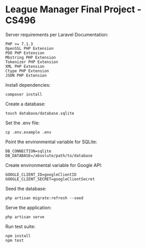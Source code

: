 # League Manager Final Project - CS496  
Server requirements per Laravel Documentation:  
```
PHP >= 7.1.3
OpenSSL PHP Extension
PDO PHP Extension
Mbstring PHP Extension
Tokenizer PHP Extension
XML PHP Extension
Ctype PHP Extension
JSON PHP Extension
```
Install dependencies:
```
composer install
```
Create a database:  
```
touch database/database.sqlite
```
Set the .env file:  
```
cp .env.example .env
```
Point the environmental variable for SQLite:   
```
DB_CONNECTION=sqlite
DB_DATABASE=/absolute/path/to/database
```
Create environmental variable for Google API:
```
GOOGLE_CLIENT_ID=googleClientID
GOOGLE_CLIENT_SECRET=googleClientSecret
```
Seed the database:  
```
php artisan migrate:refresh --seed
```
Serve the application:  
```
php artisan serve
```
Run test suite:  
```
npm install
npm test
```